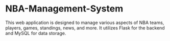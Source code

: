 # NBA-Management-System
This web application is designed to manage various aspects of NBA teams, players, games, standings, news, and more. It utilizes Flask for the backend and MySQL for data storage.

